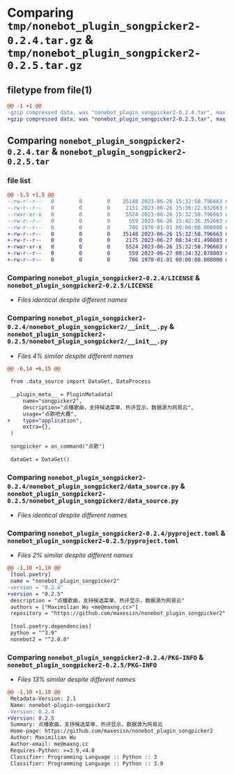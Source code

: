 # Comparing `tmp/nonebot_plugin_songpicker2-0.2.4.tar.gz` & `tmp/nonebot_plugin_songpicker2-0.2.5.tar.gz`

## filetype from file(1)

```diff
@@ -1 +1 @@
-gzip compressed data, was "nonebot_plugin_songpicker2-0.2.4.tar", max compression
+gzip compressed data, was "nonebot_plugin_songpicker2-0.2.5.tar", max compression
```

## Comparing `nonebot_plugin_songpicker2-0.2.4.tar` & `nonebot_plugin_songpicker2-0.2.5.tar`

### file list

```diff
@@ -1,5 +1,5 @@
--rw-r--r--   0        0        0    35148 2023-06-26 15:32:50.796663 nonebot_plugin_songpicker2-0.2.4/LICENSE
--rw-r--r--   0        0        0     2151 2023-06-26 15:36:22.932663 nonebot_plugin_songpicker2-0.2.4/nonebot_plugin_songpicker2/__init__.py
--rwxr-xr-x   0        0        0     5524 2023-06-26 15:32:50.796663 nonebot_plugin_songpicker2-0.2.4/nonebot_plugin_songpicker2/data_source.py
--rw-r--r--   0        0        0      559 2023-06-26 15:42:36.352663 nonebot_plugin_songpicker2-0.2.4/pyproject.toml
--rw-r--r--   0        0        0      786 1970-01-01 00:00:00.000000 nonebot_plugin_songpicker2-0.2.4/PKG-INFO
+-rw-r--r--   0        0        0    35148 2023-06-26 15:32:50.796663 nonebot_plugin_songpicker2-0.2.5/LICENSE
+-rw-r--r--   0        0        0     2175 2023-06-27 08:34:01.498803 nonebot_plugin_songpicker2-0.2.5/nonebot_plugin_songpicker2/__init__.py
+-rwxr-xr-x   0        0        0     5524 2023-06-26 15:32:50.796663 nonebot_plugin_songpicker2-0.2.5/nonebot_plugin_songpicker2/data_source.py
+-rw-r--r--   0        0        0      559 2023-06-27 08:34:32.878803 nonebot_plugin_songpicker2-0.2.5/pyproject.toml
+-rw-r--r--   0        0        0      786 1970-01-01 00:00:00.000000 nonebot_plugin_songpicker2-0.2.5/PKG-INFO
```

### Comparing `nonebot_plugin_songpicker2-0.2.4/LICENSE` & `nonebot_plugin_songpicker2-0.2.5/LICENSE`

 * *Files identical despite different names*

### Comparing `nonebot_plugin_songpicker2-0.2.4/nonebot_plugin_songpicker2/__init__.py` & `nonebot_plugin_songpicker2-0.2.5/nonebot_plugin_songpicker2/__init__.py`

 * *Files 4% similar despite different names*

```diff
@@ -6,14 +6,15 @@
 
 from .data_source import DataGet, DataProcess
 
 __plugin_meta__ = PluginMetadata(
     name="songpicker2",
     description="点播歌曲，支持候选菜单、热评显示，数据源为网易云",
     usage="点歌吧大概",
+    type="application",
     extra={},
 )
 
 songpicker = on_command("点歌")
 
 dataGet = DataGet()
```

### Comparing `nonebot_plugin_songpicker2-0.2.4/nonebot_plugin_songpicker2/data_source.py` & `nonebot_plugin_songpicker2-0.2.5/nonebot_plugin_songpicker2/data_source.py`

 * *Files identical despite different names*

### Comparing `nonebot_plugin_songpicker2-0.2.4/pyproject.toml` & `nonebot_plugin_songpicker2-0.2.5/pyproject.toml`

 * *Files 2% similar despite different names*

```diff
@@ -1,10 +1,10 @@
 [tool.poetry]
 name = "nonebot_plugin_songpicker2"
-version = "0.2.4"
+version = "0.2.5"
 description = "点播歌曲，支持候选菜单、热评显示，数据源为网易云"
 authors = ["Maximilian Wu <me@maxng.cc>"]
 repository = "https://github.com/maxesisn/nonebot_plugin_songpicker2"
 
 [tool.poetry.dependencies]
 python = "^3.9"
 nonebot2 = "^2.0.0"
```

### Comparing `nonebot_plugin_songpicker2-0.2.4/PKG-INFO` & `nonebot_plugin_songpicker2-0.2.5/PKG-INFO`

 * *Files 13% similar despite different names*

```diff
@@ -1,10 +1,10 @@
 Metadata-Version: 2.1
 Name: nonebot-plugin-songpicker2
-Version: 0.2.4
+Version: 0.2.5
 Summary: 点播歌曲，支持候选菜单、热评显示，数据源为网易云
 Home-page: https://github.com/maxesisn/nonebot_plugin_songpicker2
 Author: Maximilian Wu
 Author-email: me@maxng.cc
 Requires-Python: >=3.9,<4.0
 Classifier: Programming Language :: Python :: 3
 Classifier: Programming Language :: Python :: 3.9
```

